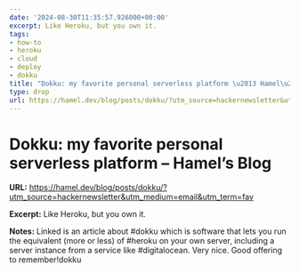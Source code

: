 ```yaml
---
date: '2024-08-30T11:35:57.926000+00:00'
excerpt: Like Heroku, but you own it.
tags:
- how-to
- heroku
- cloud
- deploy
- dokku
title: "Dokku: my favorite personal serverless platform \u2013 Hamel\u2019s Blog"
type: drop
url: https://hamel.dev/blog/posts/dokku/?utm_source=hackernewsletter&utm_medium=email&utm_term=fav
---
```


# Dokku: my favorite personal serverless platform – Hamel’s Blog

**URL:** https://hamel.dev/blog/posts/dokku/?utm_source=hackernewsletter&utm_medium=email&utm_term=fav

**Excerpt:** Like Heroku, but you own it.

**Notes:**
Linked is an article about #dokku which is software that lets you run the equivalent (more or less) of #heroku on your own server, including a server instance from a service like #digitalocean. Very nice. Good offering to remember!dokku
